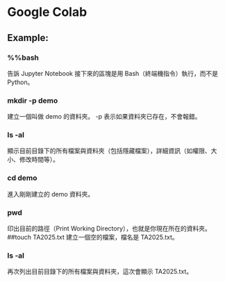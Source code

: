 # Google Colab
## Example:
### %%bash
告訴 Jupyter Notebook 接下來的區塊是用 Bash（終端機指令）執行，而不是 Python。
### mkdir -p demo
建立一個叫做 demo 的資料夾。
-p 表示如果資料夾已存在，不會報錯。
### ls -al
顯示目前目錄下的所有檔案與資料夾（包括隱藏檔案），詳細資訊（如權限、大小、修改時間等）。
### cd demo
進入剛剛建立的 demo 資料夾。
### pwd
印出目前的路徑（Print Working Directory），也就是你現在所在的資料夾。
##touch TA2025.txt
建立一個空的檔案，檔名是 TA2025.txt。
### ls -al
再次列出目前目錄下的所有檔案與資料夾，這次會顯示 TA2025.txt。
  
